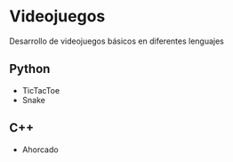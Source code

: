 # Videojuegos
Desarrollo de videojuegos básicos en diferentes lenguajes
## Python
* TicTacToe
* Snake
## C++
* Ahorcado
